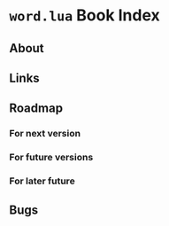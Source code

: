 # `word.lua` Book Index

## About

## Links

## Roadmap

### For next version

### For future versions

### For later future

## Bugs
